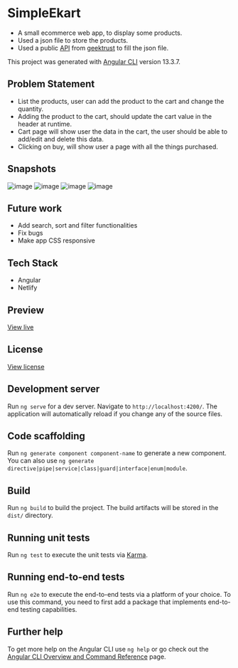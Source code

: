 # SimpleEkart

- A small ecommerce web app, to display some products.
- Used a json file to store the products.
- Used a public [API](https://geektrust.s3.ap-southeast-1.amazonaws.com/coding-problems/shopping-cart/catalogue.json) from [geektrust](https://www.geektrust.com/) to fill the json file.

This project was generated with [Angular CLI](https://github.com/angular/angular-cli) version 13.3.7.

## Problem Statement

- List the products, user can add the product to the cart and change the quantity.
- Adding the product to the cart, should update the cart value in the header at runtime.
- Cart page will show user the data in the cart, the user should be able to add/edit and delete this data.
- Clicking on buy, will show user a page with all the things purchased.

## Snapshots

![image](https://user-images.githubusercontent.com/27736288/211914945-9ffe74d0-7e4d-4f18-8254-b4e2c82e8dd2.png)
![image](https://user-images.githubusercontent.com/27736288/211915031-275ed419-0e86-4ad3-ac2f-9fcd4481086f.png)
![image](https://user-images.githubusercontent.com/27736288/211915103-1e5af47e-bbce-4a6b-9219-beae73dfd418.png)
![image](https://user-images.githubusercontent.com/27736288/216120386-432a9f07-4d6f-4af5-a0a1-4ca00821fb6e.png)

## Future work

- Add search, sort and filter functionalities
- Fix bugs
- Make app CSS responsive

## Tech Stack

- Angular
- Netlify

## Preview

[View live](https://simple-ekart-gautam-balamurali.netlify.app)

## License

[View license](https://github.com/gautam-balamurali/simple-ekart/blob/master/LICENSE.md)

## Development server

Run `ng serve` for a dev server. Navigate to `http://localhost:4200/`. The application will automatically reload if you change any of the source files.

## Code scaffolding

Run `ng generate component component-name` to generate a new component. You can also use `ng generate directive|pipe|service|class|guard|interface|enum|module`.

## Build

Run `ng build` to build the project. The build artifacts will be stored in the `dist/` directory.

## Running unit tests

Run `ng test` to execute the unit tests via [Karma](https://karma-runner.github.io).

## Running end-to-end tests

Run `ng e2e` to execute the end-to-end tests via a platform of your choice. To use this command, you need to first add a package that implements end-to-end testing capabilities.

## Further help

To get more help on the Angular CLI use `ng help` or go check out the [Angular CLI Overview and Command Reference](https://angular.io/cli) page.
